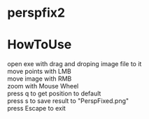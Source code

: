 # perspfix2
# HowToUse
open exe with drag and droping image file to it<br>
move points with LMB<br>
move image with RMB<br>
zoom with Mouse Wheel<br>
press q to get position to default<br>
press s to save result to "PerspFixed.png"<br>
press Escape to exit<br>
